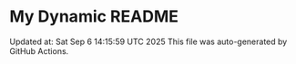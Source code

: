 # My Dynamic README
Updated at: Sat Sep  6 14:15:59 UTC 2025
This file was auto-generated by GitHub Actions.
